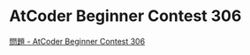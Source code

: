 AtCoder Beginner Contest 306
===

[問題 - AtCoder Beginner Contest 306](https://atcoder.jp/contests/abc306/tasks)
